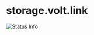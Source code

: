 # storage.volt.link

[![Status Info](https://status.volt.link/api/badge/3/uptime/24?labelColor=502379&color=1BBE6F&style=flat)](https://status.volt.link)
